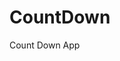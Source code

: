 # CountDown
 Count Down App
      
              
                                                                
                                                                                    
                                                                                          
                                                                               
                                                                
                                           
                        
                   
    
 
   
